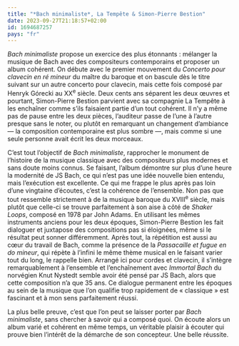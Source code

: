 ```yaml
---
title: "*Bach minimaliste*, La Tempête & Simon-Pierre Bestion"
date: 2023-09-27T21:18:57+02:00
id: 1694687257 
pays: "fr"
---
```


*Bach minimaliste* propose un exercice des plus étonnants : mélanger la musique de Bach avec des compositeurs contemporains et proposer un album cohérent. On débute avec le premier mouvement du *‌Concerto pour clavecin en ré mineur* du maître du baroque et on bascule dès le titre suivant sur un autre concerto pour clavecin, mais cette fois composé par Henryk Górecki au XX<sup>e</sup> siècle. Deux cents ans séparent les deux œuvres et pourtant, Simon-Pierre Bestion parvient avec sa compagnie La Tempête à les enchaîner comme s’ils faisaient partie d’un tout cohérent. Il n’y a même pas de pause entre les deux pièces, l’auditeur passe de l’une à l’autre presque sans le noter, ou plutôt en remarquant un changement d’ambiance — la composition contemporaine est plus sombre —, mais comme si une seule personne avait écrit les deux morceaux.

C’est tout l’objectif de *Bach minimaliste*, rapprocher le monument de l’histoire de la musique classique avec des compositeurs plus modernes et sans doute moins connus. Se faisant, l’album démontre sur plus d’une heure la modernité de JS Bach, ce qui n’est pas une idée nouvelle bien entendu, mais l’exécution est excellente. Ce qui me frappe le plus après pas loin d’une vingtaine d’écoutes, c’est la cohérence de l’ensemble. Non pas que tout ressemble strictement à de la musique baroque du XVIII<sup>e</sup> siècle, mais plutôt que celle-ci se trouve parfaitement à son aise à côté de *Shaker Loops*, composé en 1978 par John Adams. En utilisant les mêmes instruments anciens pour les deux époques, Simon-Pierre Bestion les fait dialoguer et juxtapose des compositions pas si éloignées, même si le résultat peut sonner différemment. Après tout, la répétition est aussi au cœur du travail de Bach, comme la présence de la *‌Passacaille et fugue en do mineur*, qui répète à l’infini le même thème musical en le faisant varier tout du long, le rappelle bien. Arrangé ici pour cordes et clavecin, il s’intègre remarquablement à l’ensemble et l’enchaînement avec *Immortal Bach* du norvégien Knut Nystedt semble avoir été pensé par JS Bach, alors que cette composition n’a que 35 ans. Ce dialogue permanent entre les époques au sein de la musique que l’on qualifie trop rapidement de « classique » est fascinant et à mon sens parfaitement réussi. 

La plus belle preuve, c’est que l’on peut se laisser porter par *Bach minimaliste*, sans chercher à savoir qui a composé quoi. On écoute alors un album varié et cohérent en même temps, un véritable plaisir à écouter qui prouve bien l’intérêt de la démarche de son concepteur. Une belle réussite. 
